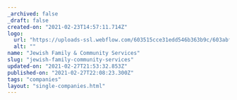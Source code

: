 ```yaml
---
_archived: false
_draft: false
created-on: "2021-02-23T14:57:11.714Z"
logo:
  url: "https://uploads-ssl.webflow.com/603515cce31edd546b363b9c/603abf5bdce047974c360fda_jewishfamilywhite.png"
  alt: ""
name: "Jewish Family & Community Services"
slug: "jewish-family-community-services"
updated-on: "2021-02-27T21:53:32.853Z"
published-on: "2021-02-27T22:08:23.300Z"
tags: "companies"
layout: "single-companies.html"
---
```



